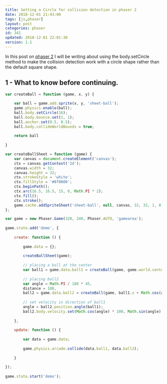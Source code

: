 ```yaml
---
title: Setting a Circle for collision detection in phaser 2
date: 2018-12-01 21:43:00
tags: [js,phaser]
layout: post
categories: phaser
id: 341
updated: 2018-12-01 22:01:30
version: 1.1
---
```


In this post on [phaser 2](https://photonstorm.github.io/phaser-ce/index.html) I will be writing about using the body.setCircle method to make the collision detection work with a circle shape rather than the default square shape.

<!-- more -->

## 1 - What to know before continuing.


```js
var createBall = function (game, x, y) {
 
    var ball = game.add.sprite(x, y, 'sheet-ball');
    game.physics.enable(ball);
    ball.body.setCircle(16);
    ball.body.bounce.set(1, 1);
    ball.anchor.set(0.5, 0.5);
    ball.body.collideWorldBounds = true;
 
    return ball
 
}
```

```js
var createBallSheet = function (game) {
    var canvas = document.createElement('canvas');
    ctx = canvas.getContext('2d');
    canvas.width = 32;
    canvas.height = 32;
    ctx.strokeStyle = 'white';
    ctx.fillStyle = '#8f0000';
    ctx.beginPath();
    ctx.arc(16.5, 16.5, 15, 0, Math.PI * 2);
    ctx.fill();
    ctx.stroke();
    game.cache.addSpriteSheet('sheet-ball', null, canvas, 32, 32, 1, 0, 0);
};
```

```js
var game = new Phaser.Game(320, 240, Phaser.AUTO, 'gamearea');
 
game.state.add('demo', {
 
    create: function () {
 
        game.data = {};
 
        createBallSheet(game);
 
        // placing a ball at the center
        var ball1 = game.data.ball1 = createBall(game, game.world.centerX, game.world.centerY);
 
        // placing ball2
        var angle = Math.PI / 180 * 45,
        distance = 100,
        ball2 = game.data.ball2 = createBall(game, ball1.x + Math.cos(angle) * distance, ball1.y + Math.sin(angle) * distance);
 
        // set velocity in direction of ball1
        angle = ball2.position.angle(ball1);
        ball2.body.velocity.set(Math.cos(angle) * 100, Math.sin(angle) * 100);
 
    },
 
    update: function () {
 
        var data = game.data;
 
        game.physics.arcade.collide(data.ball1, data.ball2);
 
    }
 
});
 
game.state.start('demo');
```


